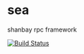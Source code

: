 # sea
shanbay rpc framework

[![Build Status](https://travis-ci.org/shanbay/sea.svg?branch=master)](https://travis-ci.org/shanbay/sea)
